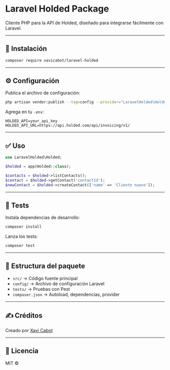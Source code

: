 # Laravel Holded Package

Cliente PHP para la API de Holded, diseñado para integrarse fácilmente con Laravel.

---

## 🚀 Instalación

```bash
composer require xavicabot/laravel-holded
```

---

## ⚙️ Configuración

Publica el archivo de configuración:

```bash
php artisan vendor:publish --tag=config --provider="LaravelHolded\HoldedServiceProvider"
```

Agrega en tu `.env`:

```env
HOLDED_API=your_api_key
HOLDED_API_URL=https://api.holded.com/api/invoicing/v1/
```

---

## ✅ Uso

```php
use LaravelHolded\Holded;

$holded = app(Holded::class);

$contacts = $holded->listContacts();
$contact = $holded->getContact('contactId');
$newContact = $holded->createContact(['name' => 'Cliente nuevo']);
```

---

## 🧪 Tests

Instala dependencias de desarrollo:

```bash
composer install
```

Lanza los tests:

```bash
composer test
```

---

## 📂 Estructura del paquete

- `src/` → Código fuente principal
- `config/` → Archivo de configuración Laravel
- `tests/` → Pruebas con Pest
- `composer.json` → Autoload, dependencias, provider

---

## ✍️ Créditos

Creado por [Xavi Cabot](https://tusitio.com)

---

## 📄 Licencia

MIT ©
